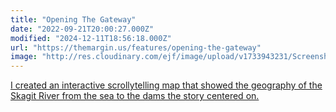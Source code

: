 ```yaml
---
title: "Opening The Gateway"
date: "2022-09-21T20:00:27.000Z"
modified: "2024-12-11T18:56:18.000Z"
url: "https://themargin.us/features/opening-the-gateway"
image: "http://res.cloudinary.com/ejf/image/upload/v1733943231/Screenshot_2024-12-11_at_1.53.30_PM.png"
---
```

[I created an interactive scrollytelling map that showed the geography of the Skagit River from the sea to the dams the story centered on.](https://themargin.us/features/opening-the-gateway)